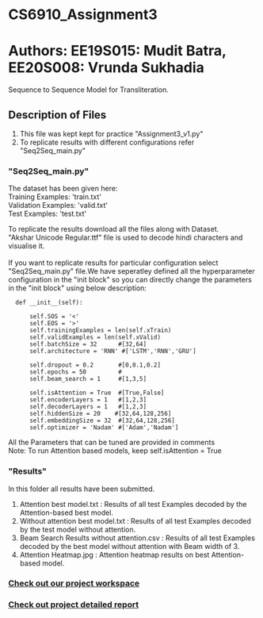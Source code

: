 # CS6910_Assignment3
# Authors: EE19S015: Mudit Batra, EE20S008: Vrunda Sukhadia
Sequence to Sequence Model for Transliteration.

## Description of Files
1. This file was kept kept for practice "Assignment3_v1.py"
2. To replicate results with different configurations refer "Seq2Seq_main.py"

### "Seq2Seq_main.py"
The dataset has been given here:<br/>
Training Examples: 'train.txt'<br/>
Validation Examples: 'valid.txt'<br/>
Test Examples: 'test.txt'<br/>

To replicate the results download all the files along with Dataset.<br/>
"Akshar Unicode Regular.ttf" file is used to decode hindi characters and visualise it.<br/><br/>
If you want to replicate results for particular configuration select "Seq2Seq_main.py" file.We have seperatley defined all the hyperparameter
configuration in the "init block" so you can directly change the parameters in the "init block" using below description:

```
  def __init__(self):

      self.SOS = '<'
      self.EOS = '>'
      self.trainingExamples = len(self.xTrain)
      self.validExamples = len(self.xValid)
      self.batchSize = 32      #[32,64]
      self.architecture = 'RNN' #['LSTM','RNN','GRU']
      
      self.dropout = 0.2       #[0,0.1,0.2]
      self.epochs = 50         #   
      self.beam_search = 1     #[1,3,5]

      self.isAttention = True  #[True,False]
      self.encoderLayers = 1   #[1,2,3]
      self.decoderLayers = 1   #[1,2,3]
      self.hiddenSize = 20    #[32,64,128,256]
      self.embeddingSize = 32  #[32,64,128,256]
      self.optimizer = 'Nadam' #['Adam','Nadam']
```
All the Parameters that can be tuned are provided in comments<br/>
Note: To run Attention based models, keep self.isAttention = True

### "Results"
In this folder all results have been submitted.<br/>
1. Attention best model.txt : Results of all test Examples decoded by the Attention-based best model.
2. Without attention best model.txt : Results of all test Examples decoded by the test model without attention.
3. Beam Search Results without attention.csv : Results of all test Examples decoded by the best model without attention with Beam width of 3.
4. Attention Heatmap.jpg : Attention heatmap results on best Attention-based model.

### [Check out our project workspace](https://wandb.ai/vrunda/CS6910_Assignment3_NLP?workspace=user-vrunda)
### [Check out project detailed report](https://wandb.ai/vrunda/CS6910_Assignment3_NLP/reports/CS6910-Assignment-3--Vmlldzo3MjAyOTg)
